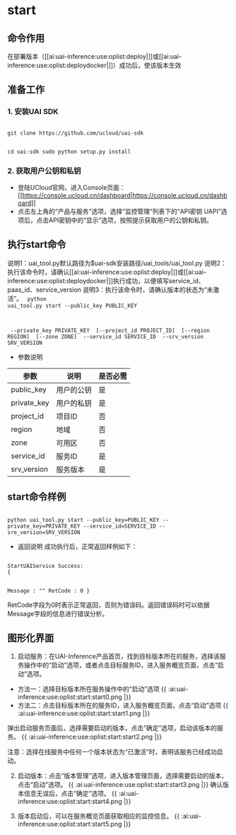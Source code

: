 

# start
## 命令作用
在部署版本（[[ai:uai-inference:use:oplist:deploy|]]或[[ai:uai-inference:use:oplist:deploydocker|]]）成功后，使该版本生效 

## 准备工作
### 1. 安装UAI SDK

<code>
git clone https://github.com/ucloud/uai-sdk

cd uai-sdk
sudo python setup.py install
</code>

### 2. 获取用户公钥和私钥 

  * 登陆UCloud官网，进入Console页面：[[https://console.ucloud.cn/dashboard|https://console.ucloud.cn/dashboard]]
  * 点击左上角的“产品与服务”选项，选择“监控管理”列表下的“API密钥 UAPI”选项后，点击API密钥中的“显示”选项，按照提示获取用户的公钥和私钥。

## 执行start命令
说明1：uai\_tool.py默认路径为$uai-sdk安装路径/uai\_tools/uai\_tool.py 
说明2：执行该命令时，请确认[[ai:uai-inference:use:oplist:deploy|]]或[[ai:uai-inference:use:oplist:deploydocker|]]执行成功，以便填写service\_id、paas\_id、service\_version 
说明3：执行该命令时，请确认版本的状态为“未激活”。
<code>
python uai_tool.py start    --public_key PUBLIC_KEY

​          	            --private_key PRIVATE_KEY
​			    [--project_id PROJECT_ID]
​			    [--region REGION]
​			    [--zone ZONE]
​                            --service_id SERVICE_ID
​                            --srv_version SRV_VERSION
</code>

  * 参数说明

| 参数 | 说明 | 是否必需 |
| ---- | ---- | -------- |
|public\_key |用户的公钥|是|
|private\_key |用户的私钥|是|
|project\_id|项目ID|否|
| region   	 | 地域                	        | 否         |
| zone           | 可用区				| 否         |
|service\_id |服务ID|是|
|srv\_version |服务版本|是|

## start命令样例

<code>
python uai_tool.py start --public_key=PUBLIC_KEY --private_key=PRIVATE_KEY --service_id=SERVICE_ID --sre_version=SRV_VERSION
</code>

  * 返回说明
成功执行后，正常返回样例如下：

<code>
StartUAIService Success:
{

Message : ""
RetCode : 0
}
</code>

RetCode字段为0时表示正常返回，否则为错误码。返回错误码时可以依据Message字段的信息进行错误分析。

## 图形化界面

1. 启动服务：在UAI-Inference产品首页，找到目标版本所在的服务，选择该服务操作中的“启动”选项，或者点击目标服务ID，进入服务概览页面，点击“启动”选项。

  * 方法一：选择目标版本所在服务操作中的“启动”选项 
{{ :ai:uai-inference:use:oplist:start:start0.png |}}
  * 方法二：点击目标版本所在的服务ID，进入服务概览页面，点击“启动”选项 
{{ :ai:uai-inference:use:oplist:start:start1.png |}}

  弹出启动服务页面后，选择需要启动的版本，点击“确定”选项，启动该版本的服务。
{{ :ai:uai-inference:use:oplist:start:start2.png |}} 

  注意：选择在线服务中任何一个版本状态为“已激活”时，表明该服务已经成功启动。


2. 启动版本：点击“版本管理”选项，进入版本管理页面，选择需要启动的版本，点击“启动”选项。
{{ :ai:uai-inference:use:oplist:start:start3.png |}}
    确认版本信息无误后，点击“确定”选项。
{{ :ai:uai-inference:use:oplist:start:start4.png |}}


3. 版本启动后，可以在服务概览页面获取相应的监控信息。
{{ :ai:uai-inference:use:oplist:start:start5.png |}}


